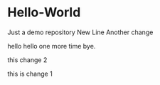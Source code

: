 # Hello-World
Just a demo repository
New Line
Another change

hello 
hello one more time
bye.

this change 2

this is change 1